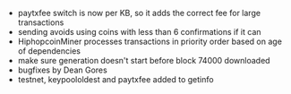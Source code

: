 * paytxfee switch is now per KB, so it adds the correct fee for large transactions
* sending avoids using coins with less than 6 confirmations if it can
* HiphopcoinMiner processes transactions in priority order based on age of dependencies
* make sure generation doesn't start before block 74000 downloaded
* bugfixes by Dean Gores
* testnet, keypoololdest and paytxfee added to getinfo
